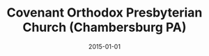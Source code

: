 ---
date: &id001 2015-01-01
end_date: null
location:
  address: 1123 Lincoln Way East
  city: Chambersburg
  state: PA
minister:
- end: null
  name: Joshua L. McKamy
  start: 2015-01-01
  type: Organizing Pastor
ministers:
- Joshua L. McKamy
name: Covenant Orthodox Presbyterian Church
names:
- end: 2015-01-01
  name: Chambersburg Orthodox Presbyterian Church
  start: null
- end: null
  name: Covenant Orthodox Presbyterian Church
  start: 2015-01-01
origination_date: *id001
raw_data: 'PA

  Chambersburg

  Covenant Orthodox Presbyterian Church (2015- )

  (previously Chambersburg Orthodox Presbyterian Church)

  1123 Lincoln Way East

  Org. Pastor: Joshua L. McKamy, 2015-

  '
received_from: null
states:
- PA
status:
  active: true
  end_date: null
  reason: null
  received_from: null
  withdrawal_to: null
title: Covenant Orthodox Presbyterian Church (Chambersburg PA)
year_established:
- 2015

---